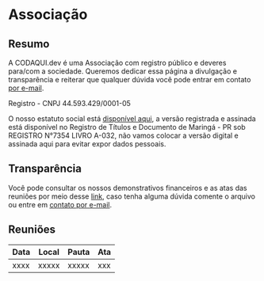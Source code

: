 # Associação

## Resumo

A CODAQUI.dev é uma Associação com registro público e deveres para/com a sociedade. Queremos dedicar essa página a divulgação e transparência e reiterar que qualquer dúvida você pode entrar em contato [por e-mail](mailto:contato@codaqui.dev).

Registro - CNPJ 44.593.429/0001-05

O nosso estatuto social está [disponível aqui](/assets/docs/estatuto.pdf), a versão registrada e assinada está disponível no Registro de Títulos e Documento de Maringá - PR sob REGISTRO N°7354 LIVRO A-032, não vamos colocar a versão digital e assinada aqui para evitar expor dados pessoais.

## Transparência

Você pode consultar os nossos demonstrativos financeiros e as atas das reuniões por meio desse [link](https://drive.google.com/drive/folders/1-5VqXGS_UaRTdrRJLbawT8FUSpKxaKSU?usp=sharing), caso tenha alguma dúvida comente o arquivo ou entre em [contato por e-mail](mailto:contato@codaqui.dev).

## Reuniões

| Data | Local | Pauta | Ata | 
| ---- | ----- | ----- | --- |
| xxxx | xxxxx | xxxxx | xxx |